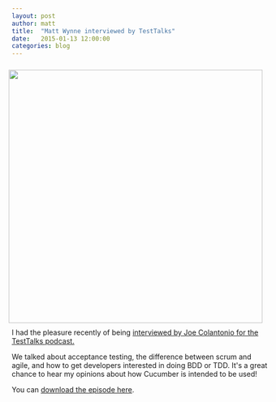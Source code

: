 ```yaml
---
layout: post
author: matt
title:  "Matt Wynne interviewed by TestTalks"
date:   2015-01-13 12:00:00
categories: blog
---
```


<img src="/images/blog/matt-testtalks-interview.jpg" style="float:right; padding: 10px; width:500px">

I had the pleasure recently of being <a href="http://joecolantonio.com/testtalks/35matt-wynne-bdd-and-the-cucumber-book/">interviewed by Joe Colantonio for the TestTalks podcast.</a>

We talked about acceptance testing, the difference between scrum and agile, and how to get developers interested in doing BDD or TDD. It's a great chance to hear my opinions about how Cucumber is intended to be used!

You can <a href="http://traffic.libsyn.com/testtalks/ttMattWynneCucumberBDD35.mp3">download the episode here</a>.

